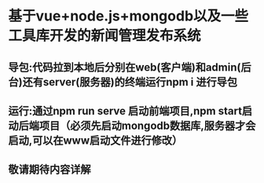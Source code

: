 # 基于vue+node.js+mongodb以及一些工具库开发的新闻管理发布系统
## 导包:代码拉到本地后分别在web(客户端)和admin(后台)还有server(服务器)的终端运行npm i 进行导包
## 运行:通过npm run serve 启动前端项目,npm start启动后端项目（必须先启动mongodb数据库,服务器才会启动,可以在www启动文件进行修改）
## 敬请期待内容详解